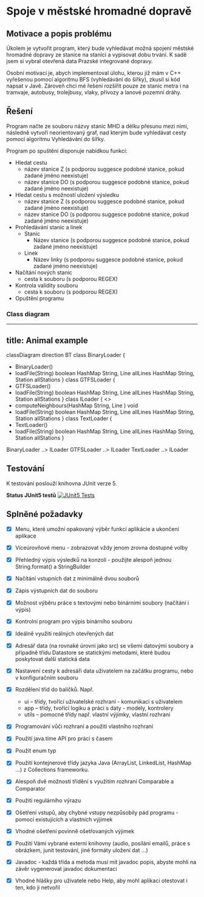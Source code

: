 # Spoje v městské hromadné dopravě
## Motivace a popis problému
Úkolem je vytvořit program, který bude vyhledávat možná spojení městské
hromadné dopravy ze stanice na stanici a vypisovat dobu trvání.
K sadě jsem si vybral otevřená data Prazské integrované dopravy.

Osobní motivací je, abych implementoval úlohu, kterou již mám v C++ vyřešenou
pomocí algoritmu BFS (vyhledávání do šířky), zkusil si kód napsat v Javě.
Zároveň chci mé řešení rozšířit pouze ze stanic metra i na tramvaje,
autobusy, trolejbusy, vlaky, přívozy a lanové pozemní dráhy. 

## Řešení
Program načte ze souboru názvy stanic MHD a délku přesunu mezi nimi, následně
vytvoří neorientovaný graf, nad kterým bude vyhledávat cesty pomocí algoritmu
Vyhledávání do šířky.

Program po spuštění disponuje nabídkou funkcí:
 - Hledat cestu
   - název stanice Z (s podporou suggesce podobné stanice, pokud zadané jméno neexistuje)
   - název stanice DO (s podporou suggesce podobné stanice, pokud zadané jméno neexistuje)
 - Hledat cestu s možností uložení výsledku
   - název stanice Z (s podporou suggesce podobné stanice, pokud zadané jméno neexistuje)
   - název stanice DO (s podporou suggesce podobné stanice, pokud zadané jméno neexistuje)
 - Prohledávání stanic a linek
   - Stanic
     - Název stanice (s podporou suggesce podobné stanice, pokud zadané jméno neexistuje)
   - Linek
     - Název linky (s podporou suggesce podobné stanice, pokud zadané jméno neexistuje)
 - Načítání nových stanic
   - cesta k souboru (s podporou REGEX)
 - Kontrola validity souboru
   - cesta k souboru (s podporou REGEX)
 - Opuštění programu

### Class diagram
---
title: Animal example
---
classDiagram
direction BT
class BinaryLoader {
  + BinaryLoader() 
  + loadFile(String) boolean
   HashMap String, Line  allLines
   HashMap String, Station  allStations
}
class GTFSLoader {
  + GTFSLoader() 
  + loadFile(String) boolean
   HashMap String, Line  allLines
   HashMap String, Station  allStations
}
class ILoader {
<<Interface>>
  + computeNeighbours(HashMap String, Line ) void
  + loadFile(String) boolean
   HashMap String, Line  allLines
   HashMap String, Station  allStations
}
class TextLoader {
  + TextLoader() 
  + loadFile(String) boolean
   HashMap String, Line  allLines
   HashMap String, Station  allStations
}

BinaryLoader  ..>  ILoader 
GTFSLoader  ..>  ILoader 
TextLoader  ..>  ILoader 


## Testování
K testování poslouží knihovna JUnit verze 5.

__Status JUnit5 testů__ [![JUnit5 Tests](https://github.com/TUL2223ALG/2223alg2-semestralproject-daniel.adamek/actions/workflows/maven.yml/badge.svg)](https://github.com/TUL2223ALG/2223alg2-semestralproject-daniel.adamek/actions/workflows/maven.yml)

## Splněné požadavky
- [x] Menu, které umožní opakovaný výběr funkcí aplikácie a ukončení aplikace
- [X] Víceúrovňové menu - zobrazovat vždy jenom zrovna dostupné  volby
- [x] Přehledný výpis výsledků na konzoli - použijte alespoň jednou String.format() a StringBuilder
- [x] Načítání vstupních dat z minimálně dvou souborů
- [X] Zápis výstupních dat do souboru
- [x] Možnost výběru práce s textovými nebo binárními soubory (načítání i výpis)
- [X] Kontrolní program pro výpis binárního souboru
- [x] Ideálně využití reálných otevřených dat
- [x] Adresář data (na rovnaké úrovni jako src) se všemi datovými soubory a případně třídu Datastore se statickými metodami, které budou poskytovat další statická data
- [x] Nastavení cesty k adresáři data uživatelem na začátku programu, nebo v konfiguračním souboru
- [x] Rozdělení tříd do balíčků. Např.
  - ui – třídy, tvořící uživatelské rozhraní - komunikaci s uživatelem
  - app – třídy, tvořící logiku a práci s daty - modely, kontrolery
  - utils – pomocné třídy např. vlastní výjimky, vlastní rozhraní
- [x] Programování vůči rozhraní a použití vlastního rozhraní
- [x] Použití java.time API pro práci s časem
- [x] Použít enum typ
- [x] Použití kontejnerové třídy jazyka Java (ArrayList, LinkedList, HashMap ...) z Collections frameworku.
- [X] Alespoň dvě možnosti třídění s využitím rozhraní Comparable a Comparator
- [x] Použití regulárního výrazu
- [x] Ošetření vstupů, aby chybné vstupy nezpůsobily pád programu - pomocí existujících a vlastních výjimek
- [x] Vhodné ošetření povinně ošetřovaných výjimek
- [x] Použití Vámi vybrané externí knihovny (audio, posílání emailů, práce s obrázkem, junit testování, jiné formáty uložení dat ...)
- [x] Javadoc - každá třída a metoda musí mít javadoc popis, abyste mohli na závěr vygenerovat javadoc dokumentaci
- [x] Vhodné hlášky pro uživatele nebo Help, aby mohl aplikaci otestovat i ten, kdo ji netvořil

